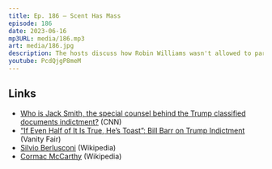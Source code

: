 ```yaml
---
title: Ep. 186 – Scent Has Mass
episode: 186
date: 2023-06-16
mp3URL: media/186.mp3
art: media/186.jpg
description: The hosts discuss how Robin Williams wasn't allowed to participate in Church Lady, the pros and cons of tattoos, smells have mass, the federal indictment of Trump, RIP Silvio Berlusconi, Dennis planted some trees, RIP Cormac McCarthy, and Erik did his Spanish taxes.
youtube: PcdQjgP8meM
---
```


## Links

- [Who is Jack Smith, the special counsel behind the Trump classified documents indictment?](https://edition.cnn.com/2023/06/08/politics/jack-smith-classified-documents-special-counsel/index.html) (CNN)
- [“If Even Half of It Is True, He’s Toast”: Bill Barr on Trump Indictment](https://www.vanityfair.com/news/2023/06/bill-barr-trump-toast-after-indictment) (Vanity Fair)
- [Silvio Berlusconi](https://en.wikipedia.org/wiki/Silvio_Berlusconi) (Wikipedia)
- [Cormac McCarthy](https://en.wikipedia.org/wiki/Cormac_McCarthy) (Wikipedia)
